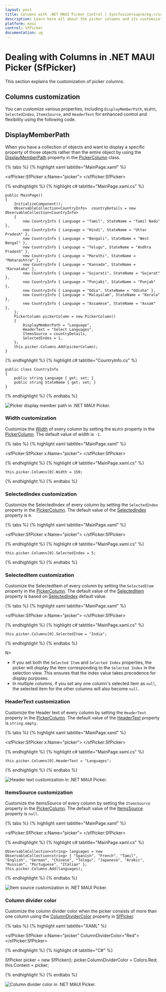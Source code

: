 ```yaml
---
layout: post
title: Columns with .NET MAUI Picker Control | Syncfusion<sup>&reg;</sup>
description: Learn here all about the picker columns and its customization with Syncfusion<sup>&reg;</sup> .NET MAUI Picker (SfPicker) control.
platform: maui
control: SfPicker
documentation: ug
---
```


# Dealing with Columns in .NET MAUI Picker (SfPicker)

This section explains the customization of picker columns.

## Columns customization 

You can customize various properties, including `DisplayMemberPath`, `Width`, `SelectedIndex`, `ItemsSource`, and `HeaderText` for enhanced control and flexibility using the following code.

## DisplayMemberPath

When you have a collection of objects and want to display a specific property of those objects rather than the entire object by using the [DisplayMemberPath](https://help.syncfusion.com/cr/maui/Syncfusion.Maui.Picker.PickerColumn.html#Syncfusion_Maui_Picker_PickerColumn_DisplayMemberPath) property in the [PickerColumn](https://help.syncfusion.com/cr/maui/Syncfusion.Maui.Picker.PickerColumn.html) class.

{% tabs %}
{% highlight xaml tabtitle="MainPage.xaml" %}

<sfPicker:SfPicker x:Name="picker">
</sfPicker:SfPicker>

{% endhighlight %}
{% highlight c# tabtitle="MainPage.xaml.cs" %}

    public MainPage()
    {
        InitializeComponent();
        ObservableCollection<CountryInfo>  countryDetails = new ObservableCollection<CountryInfo>
        {
            new CountryInfo { Language = "Tamil", StateName = "Tamil Nadu" },
            new CountryInfo { Language = "Hindi", StateName = "Uttar Pradesh" },
            new CountryInfo { Language = "Bengali", StateName = "West Bengal" },
            new CountryInfo { Language = "Telugu", StateName = "Andhra Pradesh" },
            new CountryInfo { Language = "Marathi", StateName = "Maharashtra" },
            new CountryInfo { Language = "Kannada", StateName = "Karnataka" },
            new CountryInfo { Language = "Gujarati", StateName = "Gujarat" },
            new CountryInfo { Language = "Punjabi", StateName = "Punjab" },
            new CountryInfo { Language = "Odia", StateName = "Odisha" },
            new CountryInfo { Language = "Malayalam", StateName = "Kerala" },
            new CountryInfo { Language = "Assamese", StateName = "Assam" },
        };
        PickerColumn pickerColumn = new PickerColumn()
        {
            DisplayMemberPath = "Language",
            HeaderText = "Select Languages",
            ItemsSource = countryDetails,
            SelectedIndex = 1,
        };
        this.picker.Columns.Add(pickerColumn);
    }
{% endhighlight %}
{% highlight c# tabtitle="CountryInfo.cs" %}

    public class CountryInfo
    {
        public string Language { get; set; }
        public string StateName { get; set; }
    }
    
{% endhighlight %}
{% endtabs %}

   ![Picker display member path in .NET MAUI Picker.](images/dealing-with-columns/maui-picker-display-member-path.png)

### Width customization

Customize the [Width](https://help.syncfusion.com/cr/maui/Syncfusion.Maui.Picker.PickerColumn.html#Syncfusion_Maui_Picker_PickerColumn_Width) of every column by setting the `Width` property in the [PickerColumn](https://help.syncfusion.com/cr/maui/Syncfusion.Maui.Picker.PickerColumn.html). The default value of width is `-1`.

{% tabs %}
{% highlight xaml tabtitle="MainPage.xaml" %}

<sfPicker:SfPicker x:Name="picker">
</sfPicker:SfPicker>

{% endhighlight %}
{% highlight c# tabtitle="MainPage.xaml.cs" %}

    this.picker.Columns[0].Width = 150;
    
{% endhighlight %}
{% endtabs %}
 
### SelectedIndex customization

Customize the SelectedIndex of every column by setting the `SelectedIndex` property in the [PickerColumn](https://help.syncfusion.com/cr/maui/Syncfusion.Maui.Picker.PickerColumn.html). The default value of the [SelectedIndex](https://help.syncfusion.com/cr/maui/Syncfusion.Maui.Picker.PickerColumn.html#Syncfusion_Maui_Picker_PickerColumn_SelectedIndex) property is `0`.

{% tabs %}
{% highlight xaml tabtitle="MainPage.xaml" %}

<sfPicker:SfPicker x:Name="picker">
</sfPicker:SfPicker>

{% endhighlight %}
{% highlight c# tabtitle="MainPage.xaml.cs" %}

    this.picker.Columns[0].SelectedIndex = 5;

{% endhighlight %}
{% endtabs %}

### SelectedItem customization

Customize the SelectedItem of every column by setting the `SelectedItem` property in the [PickerColumn](https://help.syncfusion.com/cr/maui/Syncfusion.Maui.Picker.PickerColumn.html). The default value of the [SelectedItem](https://help.syncfusion.com/cr/maui/Syncfusion.Maui.Picker.PickerColumn.html#Syncfusion_Maui_Picker_PickerColumn_SelectedItem) property is based on [SelectedIndex](https://help.syncfusion.com/cr/maui/Syncfusion.Maui.Picker.PickerColumn.html#Syncfusion_Maui_Picker_PickerColumn_SelectedIndex) default value.

{% tabs %}
{% highlight xaml tabtitle="MainPage.xaml" %}

<sfPicker:SfPicker x:Name="picker">
</sfPicker:SfPicker>

{% endhighlight %}
{% highlight c# tabtitle="MainPage.xaml.cs" %}

    this.picker.Columns[0].SelectedItem = "India";

{% endhighlight %}
{% endtabs %}

N> 
* If you set both the `Selected Item` and `Selected Index` properties, the picker will display the item corresponding to the `Selected Index` in the selection view. This ensures that the index value takes precedence for display purposes.
* In multiple columns, if you set any one column's selected item as `null`, the selected item for the other columns will also become `null`.

### HeaderText customization

Customize the Header text of every column by setting the `HeaderText` property in the [PickerColumn](https://help.syncfusion.com/cr/maui/Syncfusion.Maui.Picker.PickerColumn.html). The default value of the [HeaderText](https://help.syncfusion.com/cr/maui/Syncfusion.Maui.Picker.PickerColumn.html#Syncfusion_Maui_Picker_PickerColumn_HeaderText) property is `string.empty`.

{% tabs %}
{% highlight xaml tabtitle="MainPage.xaml" %}

<sfPicker:SfPicker x:Name="picker">
</sfPicker:SfPicker>

{% endhighlight %}
{% highlight c# tabtitle="MainPage.xaml.cs" %}

    this.picker.Columns[0].HeaderText = "Languages";
    
{% endhighlight %}
{% endtabs %}

   ![Header text customization in .NET MAUI Picker.](images/dealing-with-columns/maui-picker-custom-headertext.png)

### ItemsSource customization

Customize the ItemsSource of every column by setting the `ItemsSource` property in the [PickerColumn](https://help.syncfusion.com/cr/maui/Syncfusion.Maui.Picker.PickerColumn.html). The default value of the [ItemsSource](https://help.syncfusion.com/cr/maui/Syncfusion.Maui.Picker.PickerColumn.html#Syncfusion_Maui_Picker_PickerColumn_ItemsSource) property is `null`.

{% tabs %}
{% highlight xaml tabtitle="MainPage.xaml" %}

<sfPicker:SfPicker x:Name="picker">
</sfPicker:SfPicker>

{% endhighlight %}
{% highlight c# tabtitle="MainPage.xaml.cs" %}

    ObservableCollection<string> languages = new ObservableCollection<string> { "Spanish", "French", "Tamil", "English", "German", "Chinese", "Telegu", "Japanese", "Arabic", "Russian", "Portuguese", "Italian" };
    this.picker.Columns.Add(languages);

{% endhighlight %}
{% endtabs %}

   ![Item source customization in .NET MAUI Picker.](images/dealing-with-columns/maui-picker-custom-item-source.png)

### Column divider color

Customize the column divider color when the picker consists of more than one column using the [ColumnDividerColor](https://help.syncfusion.com/cr/maui/Syncfusion.Maui.Picker.PickerBase.html#Syncfusion_Maui_Picker_PickerBase_ColumnDividerColor) property in [SfPicker](https://help.syncfusion.com/cr/maui/Syncfusion.Maui.Picker.SfPicker.html).

{% tabs %}
{% highlight xaml tabtitle="XAML" %}

<sfPicker:SfPicker x:Name="picker"
                   ColumnDividerColor="Red">
</sfPicker:SfPicker>

{% endhighlight %}
{% highlight c# tabtitle="C#" %}

SfPicker picker = new SfPicker();
picker.ColumnDividerColor = Colors.Red;
this.Content = picker;

{% endhighlight %}
{% endtabs %}

   ![Column divider color in .NET MAUI Picker.](images/dealing-with-columns/maui-picker-column-divider-color.png)